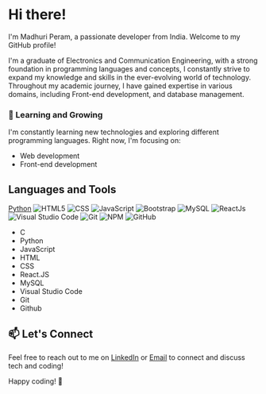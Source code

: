 # Hi there!

I'm Madhuri Peram, a passionate developer from India. Welcome to my GitHub profile!

I'm a graduate of Electronics and Communication Engineering, with a strong foundation in programming languages and concepts, I constantly strive to expand my knowledge and skills in the ever-evolving world of technology. Throughout my academic journey, I have gained expertise in various domains, including Front-end development, and database management.

### 🌱 Learning and Growing
I'm constantly learning new technologies and exploring different programming languages. Right now, I'm focusing on:
- Web development
- Front-end development

## Languages and Tools


[Python](https://img.shields.io/badge/python-%2314354C.svg?style=for-the-badge&logo=python&logoColor=white)
![HTML5](https://img.shields.io/badge/html5-%23E34F26.svg?style=for-the-badge&logo=html5&logoColor=white) 
![CSS](https://img.shields.io/badge/CSS-E95420?style=for-the-badge&logo=css&logoColor=white)
![JavaScript](https://img.shields.io/badge/javascript-%23323330.svg?style=for-the-badge&logo=javascript&logoColor=%23F7DF1E) 
![Bootstrap](https://img.shields.io/badge/bootstrap-%23563D7C.svg?style=for-the-badge&logo=bootstrap&logoColor=white)
![MySQL](https://img.shields.io/badge/mysql-%2300f.svg?style=for-the-badge&logo=mysql&logoColor=white) 
![ReactJs](https://img.shields.io/badge/react.js-%230db7ed.svg?style=for-the-badge&logo=docker&logoColor=white) 
![Visual Studio Code](https://img.shields.io/badge/AWS-%23FF9900.svg?style=for-the-badge&logo=visual-studio-code&logoColor=white)
![Git](https://img.shields.io/badge/git-%23F05033.svg?style=for-the-badge&logo=git&logoColor=white) 
![NPM](https://img.shields.io/badge/NPM-%23000000.svg?style=for-the-badge&logo=npm&logoColor=white)
![GitHub](https://img.shields.io/badge/github-%23121011.svg?style=for-the-badge&logo=github&logoColor=white)
- C
- Python
- JavaScript
- HTML
- CSS
- React.JS
- MySQL
- Visual Studio Code
- Git
- Github
  
## 📫 Let's Connect
Feel free to reach out to me on [LinkedIn](www.linkedin.com/in/peram-madhuri) or [Email](madhuriperam146@gmail.com) to connect and discuss tech and coding!

Happy coding! 🚀
